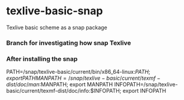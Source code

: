 # texlive-basic-snap
Texlive basic scheme as a snap package

### Branch for investigating how snap Texlive

### After installing the snap

PATH=/snap/texlive-basic/current/bin/x86_64-linux:$PATH; export PATH
MANPATH=/snap/texlive-basic/current/texmf-dist/doc/man:$MANPATH; export MANPATH
INFOPATH=/snap/texlive-basic/current/texmf-dist/doc/info:$INFOPATH; export INFOPATH